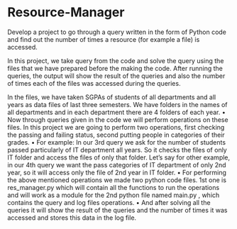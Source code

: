# Resource-Manager
Develop a project to go through a query written in the form of Python code and find out the number of times a resource (for example a file) is accessed. 


In this project, we take query from the code and solve the query using the files that we have prepared before the making the code. After running the queries, the output will show the result of the queries and also the number of times each of the files was accessed during the queries.

In the files, we have taken SGPAs of students of all departments and all years as data files of last three semesters. We have folders in the names of all departments and in each department there are 4 folders of each year. 
•	Now through queries given in the code we will perform operations on these files. In this project we are going to perform two operations, first checking the passing and failing status, second putting people in categories of their grades. 
•	For example: In our 3rd query we ask for the number of students passed particularly of IT department all years. So it checks the files of only IT folder and access the files of only that folder. Let’s say for other example, in our 4th query we want the pass categories of IT department of only 2nd year, so it will access only the file of 2nd year in IT folder.
•	For performing the above mentioned operations we made two python code files. 1st one is res_manager.py which will contain all the functions to run the operations and will work as a module for the 2nd python file named main.py , which contains the query and log files operations.
•	And after solving all the queries it will show the result of the queries and the number of times it was accessed and stores this data in the log file.
